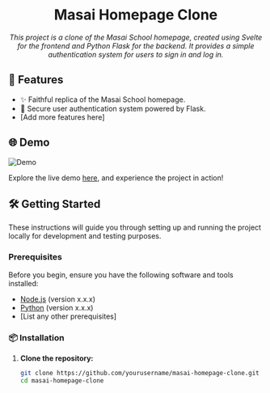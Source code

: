 
<div align="center">
  <h1>Masai Homepage Clone</h1>
  <p><i>This project is a clone of the Masai School homepage, created using Svelte for the frontend and Python Flask for the backend. It provides a simple authentication system for users to sign in and log in.</i></p>
</div>

## 🚀 Features

- ✨ Faithful replica of the Masai School homepage.
- 🔐 Secure user authentication system powered by Flask.
- [Add more features here]

## 🌐 Demo

![Demo](url-to-demo-screenshot-or-gif)

Explore the live demo [here](insert-demo-link-here), and experience the project in action!

## 🛠️ Getting Started

These instructions will guide you through setting up and running the project locally for development and testing purposes.

### Prerequisites

Before you begin, ensure you have the following software and tools installed:

- [Node.js](https://nodejs.org/) (version x.x.x)
- [Python](https://www.python.org/) (version x.x.x)
- [List any other prerequisites]

### 📦 Installation

1. **Clone the repository:**

   ```bash
   git clone https://github.com/yourusername/masai-homepage-clone.git
   cd masai-homepage-clone

